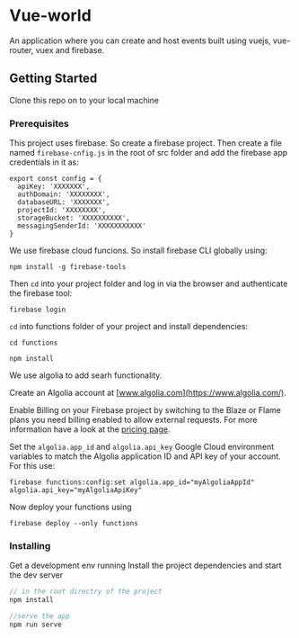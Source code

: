 # Vue-world

An application where you can create and host events built using vuejs, vue-router, vuex and firebase.

## Getting Started
Clone this repo on to your local machine

### Prerequisites

This project uses firebase. So create a firebase project. Then create a file named `firebase-cnfig.js` in the root of src folder and add the firebase app credentials in it as: 
```
export const config = {
  apiKey: 'XXXXXXX',
  authDomain: 'XXXXXXXX',
  databaseURL: 'XXXXXXX',
  projectId: 'XXXXXXXX',
  storageBucket: 'XXXXXXXXXX',
  messagingSenderId: 'XXXXXXXXXXX'
}

```

We use firebase cloud funcions. So install firebase CLI globally using:

```
npm install -g firebase-tools
```

Then `cd` into your project folder and log in via the browser and authenticate the firebase tool:

```
firebase login
```

`cd` into functions folder of your project and install dependencies:

```
cd functions

npm install

```
We use algolia to add searh functionality.

Create an Algolia account at [www.algolia.com](https://www.algolia.com/).

Enable Billing on your Firebase project by switching to the Blaze or Flame plans you need billing enabled to allow external requests. For more information have a look at the [pricing page](https://firebase.google.com/pricing/).

Set the `algolia.app_id` and `algolia.api_key` Google Cloud environment variables to match the Algolia application ID and API key of your account. For this use:

```
firebase functions:config:set algolia.app_id="myAlgoliaAppId" algolia.api_key="myAlgoliaApiKey"

```

Now deploy your functions using

```
firebase deploy --only functions
```

### Installing

Get a development env running
Install the project dependencies and start the dev server
```javascript
// in the root directry of the project
npm install

//serve the app
npm run serve
```
